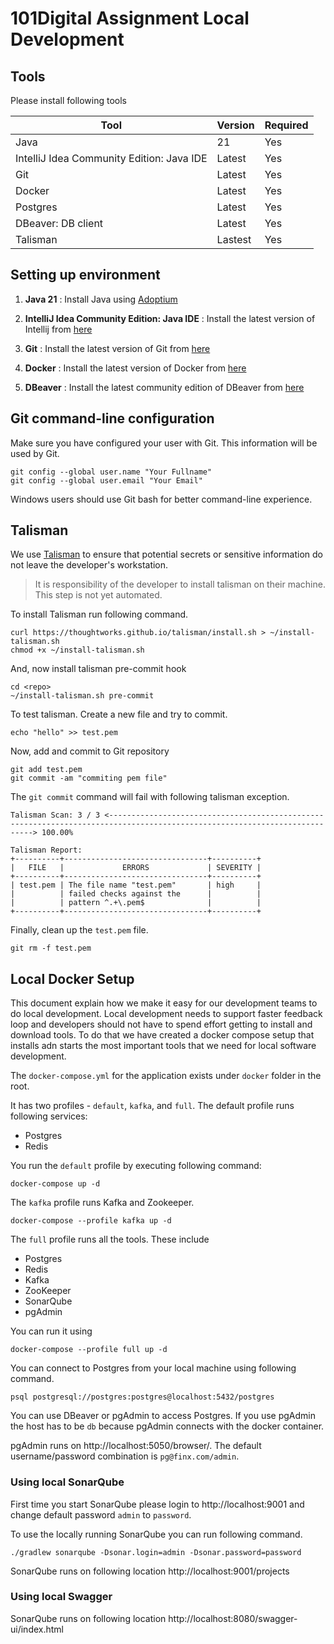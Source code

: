 # 101Digital Assignment Local Development

## Tools

Please install following tools

| Tool               | Version | Required       |
| ------------------ |---------| -------------- |
| Java  | 21       | Yes |
| IntelliJ Idea Community Edition: Java IDE  | Latest  | Yes |
| Git  | Latest  | Yes |
| Docker | Latest  | Yes |
| Postgres  | Latest    | Yes |
| DBeaver: DB client  | Latest  | Yes |
| Talisman | Lastest | Yes |

## Setting up environment

1. **Java 21** : Install Java using [Adoptium](https://adoptium.net/temurin/releases/)

2. **IntelliJ Idea Community Edition: Java IDE** : Install the latest version of Intellij from [here](https://www.jetbrains.com/idea/download)

3. **Git** : Install the latest version of Git from [here](https://git-scm.com/downloads)

4. **Docker** : Install the latest version of Docker from [here](https://docs.docker.com/get-started/#download-and-install-docker)

5. **DBeaver** : Install the latest community edition of DBeaver from [here](https://dbeaver.io/download/)

## Git command-line configuration

Make sure you have configured your user with Git. This information will be used by Git.

```
git config --global user.name "Your Fullname"
git config --global user.email "Your Email"
```

Windows users should use Git bash for better command-line experience.

## Talisman

We use [Talisman](https://github.com/thoughtworks/talisman) to ensure that potential secrets or sensitive information do not leave the developer's workstation.

> It is responsibility of the developer to install talisman on their machine. This step is not yet automated.

To install Talisman run following command.

```
curl https://thoughtworks.github.io/talisman/install.sh > ~/install-talisman.sh
chmod +x ~/install-talisman.sh
```

And, now install talisman pre-commit hook

```
cd <repo>
~/install-talisman.sh pre-commit
```

To test talisman. Create a new file and try to commit.

```
echo "hello" >> test.pem
```

Now, add and commit to Git repository

```
git add test.pem
git commit -am "commiting pem file"
```

The `git commit` command will fail with following talisman exception.

```
Talisman Scan: 3 / 3 <---------------------------------------------------------------------------------------------------------------------------> 100.00%

Talisman Report:
+----------+--------------------------------+----------+
|   FILE   |             ERRORS             | SEVERITY |
+----------+--------------------------------+----------+
| test.pem | The file name "test.pem"       | high     |
|          | failed checks against the      |          |
|          | pattern ^.+\.pem$              |          |
+----------+--------------------------------+----------+
```

Finally, clean up the `test.pem` file.

```
git rm -f test.pem
```

## Local Docker Setup

This document explain how we make it easy for our development teams to do local development. Local development needs to support faster feedback loop and developers should not have to spend effort getting to install and download tools. To do that we have created a docker compose setup that installs adn starts the most important tools that we need for local software development.

The `docker-compose.yml` for the application exists under `docker` folder in the root.

It has two profiles - `default`, `kafka`, and `full`. The default profile runs following services:

* Postgres
* Redis

You run the `default` profile by executing following command:

```
docker-compose up -d
```

The `kafka` profile runs Kafka and Zookeeper.

```
docker-compose --profile kafka up -d
```

The `full` profile runs all the tools. These include

* Postgres
* Redis
* Kafka
* ZooKeeper
* SonarQube
* pgAdmin

You can run it using

```
docker-compose --profile full up -d
```

You can connect to Postgres from your local machine using following command.

```
psql postgresql://postgres:postgres@localhost:5432/postgres
```

You can use DBeaver or pgAdmin to access Postgres. If you use pgAdmin the host has to be `db` because pgAdmin connects with the docker container.

pgAdmin runs on http://localhost:5050/browser/. The default username/password combination is `pg@finx.com/admin`.

### Using local SonarQube

First time you start SonarQube please login to http://localhost:9001 and change default password `admin` to `password`.

To use the locally running SonarQube you can run following command.

```
./gradlew sonarqube -Dsonar.login=admin -Dsonar.password=password
```

SonarQube runs on following location http://localhost:9001/projects

### Using local Swagger

SonarQube runs on following location http://localhost:8080/swagger-ui/index.html
